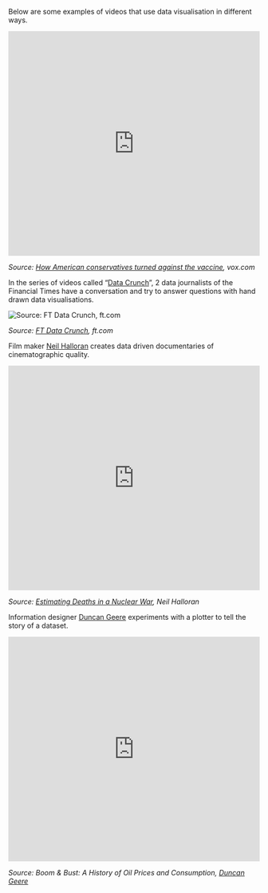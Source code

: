 Below are some examples of videos that use data visualisation in different ways.

<iframe width="100%" height="450" src="https://www.youtube.com/embed/sv0dQfRRrEQ" title="YouTube video player" frameborder="0" allow="accelerometer; autoplay; clipboard-write; encrypted-media; gyroscope; picture-in-picture; web-share" allowfullscreen></iframe>

_Source: [How American conservatives turned against the vaccine](https://www.vox.com/22947498/partisan-pandemic-polarization-coronavirus-vaccine), vox.com_

In the series of videos called “[Data Crunch](https://www.ft.com/ft-data-crunch)”, 2 data journalists of the Financial Times have a conversation and try to answer questions with hand drawn data visualisations.

![Source: [FT Data Crunch](https://www.ft.com/ft-data-crunch), ft.com](Combining%20visualisations%20with%20other%20media%203195c842e70245d394d6c9e019d7165e/ft-data-crunch.png)

_Source: [FT Data Crunch](https://www.ft.com/ft-data-crunch), ft.com_

Film maker [Neil Halloran](https://www.youtube.com/c/neilhalloran) creates data driven documentaries of cinematographic quality.

<iframe width="100%" height="450" src="https://www.youtube.com/embed/bIAF7kBbGKk" title="YouTube video player" frameborder="0" allow="accelerometer; autoplay; clipboard-write; encrypted-media; gyroscope; picture-in-picture; web-share" allowfullscreen></iframe>

_Source: [Estimating Deaths in a Nuclear War](https://www.youtube.com/watch?v=bIAF7kBbGKk), Neil Halloran_

Information designer [Duncan Geere](https://www.duncangeere.com/) experiments with a plotter to tell the story of a dataset.

<iframe width="100%" height="450" src="https://www.youtube.com/embed/TzVEGaFW74I" title="YouTube video player" frameborder="0" allow="accelerometer; autoplay; clipboard-write; encrypted-media; gyroscope; picture-in-picture; web-share" allowfullscreen></iframe>

_Source: Boom & Bust: A History of Oil Prices and Consumption, [Duncan Geere](https://blog.duncangeere.com/introducing-dataplotter/)_